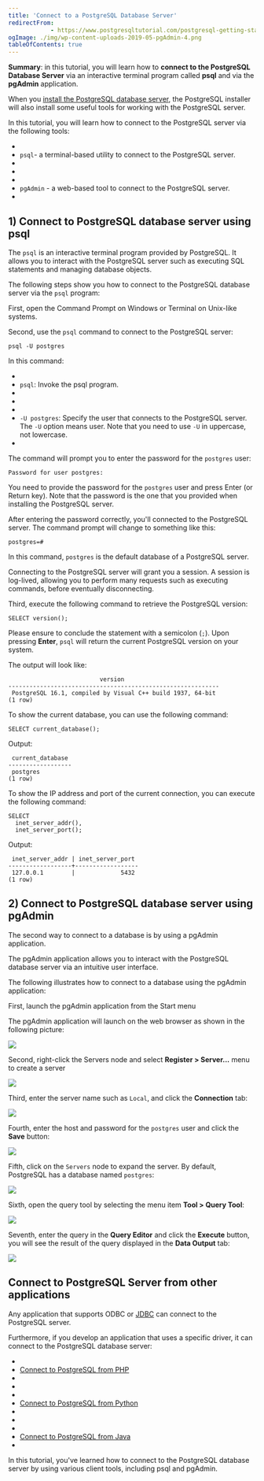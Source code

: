```yaml
---
title: 'Connect to a PostgreSQL Database Server'
redirectFrom: 
            - https://www.postgresqltutorial.com/postgresql-getting-started/connect-to-postgresql-database/
ogImage: ./img/wp-content-uploads-2019-05-pgAdmin-4.png
tableOfContents: true
---
```



**Summary**: in this tutorial, you will learn how to **connect to the PostgreSQL Database Server** via an interactive terminal program called **psql** and via the **pgAdmin** application.





When you [install the PostgreSQL database server](https://www.postgresqltutorial.com/postgresql-getting-started/install-postgresql/ "Install PostgreSQL"), the PostgreSQL installer will also install some useful tools for working with the PostgreSQL server.





In this tutorial, you will learn how to connect to the PostgreSQL server via the following tools:





- 
- `psql`- a terminal-based utility to connect to the PostgreSQL server.
- 
-
- 
- `pgAdmin` - a web-based tool to connect to the PostgreSQL server.
- 





## 1) Connect to PostgreSQL database server using psql





The `psql` is an interactive terminal program provided by PostgreSQL. It allows you to interact with the PostgreSQL server such as executing SQL statements and managing database objects.





The following steps show you how to connect to the PostgreSQL database server via the `psql` program:





First, open the Command Prompt on Windows or Terminal on Unix-like systems.





Second, use the `psql` command to connect to the PostgreSQL server:





```
psql -U postgres
```





In this command:





- 
- `psql`: Invoke the psql program.
- 
-
- 
- `-U postgres`: Specify the user that connects to the PostgreSQL server. The `-U` option means user. Note that you need to use `-U` in uppercase, not lowercase.
- 





The command will prompt you to enter the password for the `postgres` user:





```
Password for user postgres:
```





You need to provide the password for the `postgres` user and press Enter (or Return key). Note that the password is the one that you provided when installing the PostgreSQL server.





After entering the password correctly, you'll connected to the PostgreSQL server. The command prompt will change to something like this:





```
postgres=#
```





In this command, `postgres` is the default database of a PostgreSQL server.





Connecting to the PostgreSQL server will grant you a session. A session is log-lived, allowing you to perform many requests such as executing commands, before eventually disconnecting.





Third, execute the following command to retrieve the PostgreSQL version:





```
SELECT version();
```





Please ensure to conclude the statement with a semicolon (`;`). Upon pressing **Enter**, `psql` will return the current PostgreSQL version on your system.





The output will look like:





```
                          version
------------------------------------------------------------
 PostgreSQL 16.1, compiled by Visual C++ build 1937, 64-bit
(1 row)
```





To show the current database, you can use the following command:





```
SELECT current_database();
```





Output:





```
 current_database
------------------
 postgres
(1 row)
```





To show the IP address and port of the current connection, you can execute the following command:





```
SELECT
  inet_server_addr(),
  inet_server_port();
```





Output:





```
 inet_server_addr | inet_server_port
------------------+------------------
 127.0.0.1        |             5432
(1 row)
```





## 2) Connect to PostgreSQL database server using pgAdmin





The second way to connect to a database is by using a pgAdmin application.





The pgAdmin application allows you to interact with the PostgreSQL database server via an intuitive user interface.





The following illustrates how to connect to a database using the pgAdmin application:





First, launch the pgAdmin application from the Start menu





The pgAdmin application will launch on the web browser as shown in the following picture:





![](./img/wp-content-uploads-2019-05-pgAdmin-4.png)





Second, right-click the Servers node and select **Register > Server...** menu to create a server





![](./img/wp-content-uploads-2024-01-Connect-to-PostgreSQL-pgadmin4.png)





Third, enter the server name such as `Local`, and click the **Connection** tab:





![](./img/wp-content-uploads-2024-01-Connect-to-PostgreSQL-pgadmin4-server-name.png)





Fourth, enter the host and password for the `postgres` user and click the **Save** button:





![](./img/wp-content-uploads-2024-01-Connect-to-PostgreSQL-pgadmin4-connection.png)





Fifth, click on the `Servers` node to expand the server. By default, PostgreSQL has a database named `postgres`:





![](./img/wp-content-uploads-2024-01-Connect-to-PostgreSQL-pgadmin4-databases.png)





Sixth, open the query tool by selecting the menu item **Tool > Query Tool**:





![](./img/wp-content-uploads-2024-01-Connect-to-PostgreSQL-pgadmin4-query-tool.png)





Seventh, enter the query in the **Query Editor** and click the **Execute** button, you will see the result of the query displayed in the **Data Output** tab:





![](./img/wp-content-uploads-2024-01-Connect-to-PostgreSQL-pgadmin4-execute-query.png)





## Connect to PostgreSQL Server from other applications





Any application that supports ODBC or [JDBC](https://www.postgresqltutorial.com/postgresql-jdbc/) can connect to the PostgreSQL server.





Furthermore, if you develop an application that uses a specific driver, it can connect to the PostgreSQL database server:





- 
- [Connect to PostgreSQL from PHP](https://www.postgresqltutorial.com/postgresql-php/connect/)
- 
-
- 
- [Connect to PostgreSQL from Python](https://www.postgresqltutorial.com/postgresql-python/connect/)
- 
-
- 
- [Connect to PostgreSQL from Java](https://www.postgresqltutorial.com/postgresql-jdbc/connecting-to-postgresql-database/)
- 





In this tutorial, you've learned how to connect to the PostgreSQL database server by using various client tools, including psql and pgAdmin.


